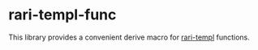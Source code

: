 # rari-templ-func

This library provides a convenient derive macro for [rari-templ](../rari-doc/src/templ/) functions.
